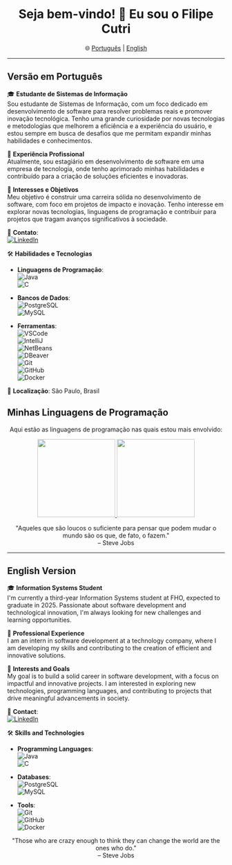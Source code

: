 <h1 align="center">Seja bem-vindo! 👋 Eu sou o Filipe Cutri</h1>

<p align="center">
🌐 <a href="#versao-em-portugues">Português</a> | <a href="#english-version">English</a>
</p>

---

## Versão em Português

🎓 **Estudante de Sistemas de Informação**  
Sou estudante de Sistemas de Informação, com um foco dedicado em desenvolvimento de software para resolver problemas reais e promover inovação tecnológica. Tenho uma grande curiosidade por novas tecnologias e metodologias que melhorem a eficiência e a experiência do usuário, e estou sempre em busca de desafios que me permitam expandir minhas habilidades e conhecimentos.

🌟 **Experiência Profissional**  
Atualmente, sou estagiário em desenvolvimento de software em uma empresa de tecnologia, onde tenho aprimorado minhas habilidades e contribuído para a criação de soluções eficientes e inovadoras.

🚀 **Interesses e Objetivos**  
Meu objetivo é construir uma carreira sólida no desenvolvimento de software, com foco em projetos de impacto e inovação. Tenho interesse em explorar novas tecnologias, linguagens de programação e contribuir para projetos que tragam avanços significativos à sociedade.

📧 **Contato**:  
[![LinkedIn](https://img.shields.io/badge/-LinkedIn-blue?style=flat-square&logo=linkedin)](https://www.linkedin.com/in/filipe-alberto-cutri-5a23a923b/)

🛠️ **Habilidades e Tecnologias**  
- **Linguagens de Programação**:  
  ![Java](https://img.shields.io/badge/-Java-orange?style=flat-square&logo=java)  
  ![C](https://img.shields.io/badge/-C-green?style=flat-square&logo=c)  

- **Bancos de Dados**:  
  ![PostgreSQL](https://img.shields.io/badge/-PostgreSQL-blue?style=flat-square&logo=postgresql)  
  ![MySQL](https://img.shields.io/badge/-MySQL-lightblue?style=flat-square&logo=mysql)  

- **Ferramentas**:  
  ![VSCode](https://img.shields.io/badge/-VSCode-blue?style=flat-square&logo=visual-studio-code)  
  ![IntelliJ](https://img.shields.io/badge/-IntelliJ%20IDEA-purple?style=flat-square&logo=intellij-idea)  
  ![NetBeans](https://img.shields.io/badge/-NetBeans-lightgrey?style=flat-square&logo=apache-netbeans-ide)  
  ![DBeaver](https://img.shields.io/badge/-DBeaver-blue?style=flat-square&logo=dbeaver)  
  ![Git](https://img.shields.io/badge/-Git-orange?style=flat-square&logo=git)  
  ![GitHub](https://img.shields.io/badge/-GitHub-black?style=flat-square&logo=github)  
  ![Docker](https://img.shields.io/badge/-Docker-blue?style=flat-square&logo=docker)  

📍 **Localização**: São Paulo, Brasil

## Minhas Linguagens de Programação

<p align="center">Aqui estão as linguagens de programação nas quais estou mais envolvido:</p>

<div align="center">
    <a href="https://github.com/Filipe-Cutri">
        <img loading="lazy" height="180em" src="https://github-readme-stats.vercel.app/api/top-langs/?username=Filipe-Cutri&layout=compact&langs_count=7&theme=dracula"/>
        <img loading="lazy" height="180em" src="https://github-readme-stats.vercel.app/api?username=Filipe-Cutri&show_icons=true&theme=dracula&include_all_commits=true&count_private=true"/>
    </a>
</div>

<p align="center"> 
  "Aqueles que são loucos o suficiente para pensar que podem mudar o mundo são os que, de fato, o fazem."  
  <br> – Steve Jobs
</p>

---

## English Version

🎓 **Information Systems Student**  
I'm currently a third-year Information Systems student at FHO, expected to graduate in 2025. Passionate about software development and technological innovation, I'm always looking for new challenges and learning opportunities.

🌟 **Professional Experience**  
I am an intern in software development at a technology company, where I am developing my skills and contributing to the creation of efficient and innovative solutions.

🚀 **Interests and Goals**  
My goal is to build a solid career in software development, with a focus on impactful and innovative projects. I am interested in exploring new technologies, programming languages, and contributing to projects that drive meaningful advancements in society.

📧 **Contact**:  
[![LinkedIn](https://img.shields.io/badge/-LinkedIn-blue?style=flat-square&logo=linkedin)](https://www.linkedin.com/in/filipe-alberto-cutri-5a23a923b/)

🛠️ **Skills and Technologies**  
- **Programming Languages**:  
  ![Java](https://img.shields.io/badge/-Java-orange?style=flat-square&logo=java)  
  ![C](https://img.shields.io/badge/-C-green?style=flat-square&logo=c)  
  
- **Databases**:  
  ![PostgreSQL](https://img.shields.io/badge/-PostgreSQL-blue?style=flat-square&logo=postgresql)  
  ![MySQL](https://img.shields.io/badge/-MySQL-lightblue?style=flat-square&logo=mysql)  

- **Tools**:  
  ![Git](https://img.shields.io/badge/-Git-orange?style=flat-square&logo=git)  
  ![GitHub](https://img.shields.io/badge/-GitHub-black?style=flat-square&logo=github)  
  ![Docker](https://img.shields.io/badge/-Docker-blue?style=flat-square&logo=docker)  

<p align="center"> 
  "Those who are crazy enough to think they can change the world are the ones who do."  
  <br> – Steve Jobs
</p>
